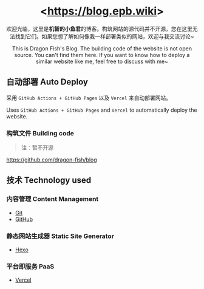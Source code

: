 <div align="center">

# &lt;<https://blog.epb.wiki>&gt;

欢迎光临，这里是**机智的小鱼君**的博客。构筑网站的源代码并不开源，您在这里无法找到它们。如果您想了解如何像我一样部署类似的网站，欢迎与我交流讨论~

This is Dragon Fish's Blog. The building code of the website is not open source. You can't find them here. If you want to know how to deploy a similar website like me, feel free to discuss with me~

</div>

## 自动部署 Auto Deploy

采用 `GitHub Actions + GitHub Pages` 以及 `Vercel` 来自动部署网站。

Uses `GitHub Actions + GitHub Pages` and `Vercel` to automatically deploy the website.

### 构筑文件 Building code

> 注：暂不开源

https://github.com/dragon-fish/blog

## 技术 Technology used

### 内容管理 Content Management

- [Git](https://git-scm.com/)
- [GitHub](https://github.com/)

### 静态网站生成器 Static Site Generator

- [Hexo](https://hexo.io/)

### 平台即服务 PaaS

- [Vercel](https://www.vercel.com/)

<script>location.href = 'https://blog.epb.wiki'</script>
